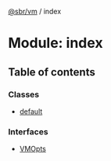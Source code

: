 [@sbr/vm](../README.md) / index

# Module: index

## Table of contents

### Classes

- [default](../classes/index.default.md)

### Interfaces

- [VMOpts](../interfaces/index.vmopts.md)
